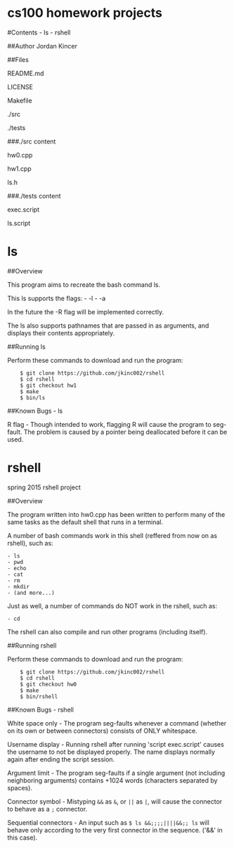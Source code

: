 # cs100 homework projects

#Contents
	- ls
	- rshell

##Author
Jordan Kincer

##Files

README.md

LICENSE

Makefile

./src

./tests

###./src content

hw0.cpp

hw1.cpp

ls.h

###./tests content

exec.script

ls.script

# ls

##Overview

This program aims to recreate the bash command ls.

This ls supports the flags:
	- -l
	- -a

In the future the -R flag will be implemented correctly.

The ls also supports pathnames that are passed in as arguments, and displays their contents appropriately.

##Running ls

Perform these commands to download and run the program:
```
	$ git clone https://github.com/jkinc002/rshell
	$ cd rshell
	$ git checkout hw1
	$ make
	$ bin/ls
```

##Known Bugs - ls

R flag - Though intended to work, flagging R will cause the program to seg-fault. The problem is caused by a pointer being deallocated before it can be used.

# rshell
spring 2015 rshell project

##Overview

The program written into hw0.cpp has been written to perform many of the same tasks as the default shell that runs in a terminal.

A number of bash commands work in this shell (reffered from now on as rshell), such as:

	- ls
	- pwd
	- echo
	- cat
	- rm
	- mkdir
	- (and more...)
	
Just as well, a number of commands do NOT work in the rshell, such as:

	- cd

The rshell can also compile and run other programs (including itself).


##Running rshell

Perform these commands to download and run the program:
```
	$ git clone https://github.com/jkinc002/rshell
	$ cd rshell
	$ git checkout hw0
	$ make
	$ bin/rshell
```

##Known Bugs - rshell

White space only - The program seg-faults whenever a command (whether on its own or between connectors) consists of ONLY whitespace.

Username display - Running rshell after running 'script exec.script' causes the username to not be displayed properly. The name displays normally again after ending the script session.

Argument limit - The program seg-faults if a single argument (not including neighboring arguments) contains +1024 words (characters separated by spaces).

Connector symbol - Mistyping `&&` as `&`, or `||` as `|`, will cause the connector to behave as a `;` connector.

Sequential connectors - An input such as `$ ls &&;;;;||||&&;; ls` will behave only according to the very first connector in the sequence. ('&&' in this case).


